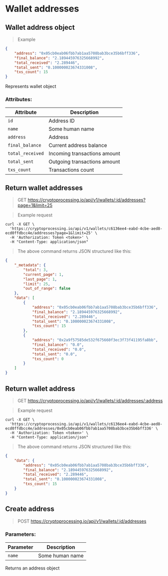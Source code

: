 # Wallet addresses

## Wallet address object

> Example

```json
{
    "address": "0x05cb0eab06fbb7ab1aa5708bab3bce35b6bff336",
    "final_balance": "2.189445976325668992",
    "total_received": "2.289446",
    "total_sent": "0.100000023674331008",
    "txs_count": 15
}
```

Represents wallet object
 
### Attributes:

Attribute | Description
--------- | -----------
`id` | Address ID
`name` | Some human name
`address` | Address
`final_balance` | Current address balance 
`total_received` | Incoming transactions amount
`total_sent` | Outgoing transactions amount
`txs_count` | Transactions count 

## Return wallet addresses

> GET https://cryptoprocessing.io/api/v1/wallets/:id/addresses?page=1&limit=25

> Example request

```shell
curl -X GET \
  'https://cryptoprocessing.io/api/v1/wallets/c6136ee4-eabd-4cbe-aed8-ecd0ffdbcc4e/addresses?page=1&limit=25' \
  -H 'Authorization: Token <token>' \
  -H "Content-Type: application/json"
```

> The above command returns JSON structured like this:

```json
{
    "_metadata": {
        "total": 3,
        "current_page": 1,
        "last_page": 1,
        "limit": 25,
        "out_of_range": false
    },
    "data": [
        {
            "address": "0x05cb0eab06fbb7ab1aa5708bab3bce35b6bff336",
            "final_balance": "2.189445976325668992",
            "total_received": "2.289446",
            "total_sent": "0.100000023674331008",
            "txs_count": 15
        },
        {
            "address": "0x2a9f57585de532f675660f3ec3f73f41195fa8bb",
            "final_balance": "0.0",
            "total_received": "0.0",
            "total_sent": "0.0",
            "txs_count": 0
        }
    ]
}
```


## Return wallet address

> GET https://cryptoprocessing.io/api/v1/wallets/:id/addresses/:address

> Example request

```shell
curl -X GET \
  'https://cryptoprocessing.io/api/v1/wallets/c6136ee4-eabd-4cbe-aed8-ecd0ffdbcc4e/addresses/0x05cb0eab06fbb7ab1aa5708bab3bce35b6bff336' \
  -H 'Authorization: Token <token>' \
  -H "Content-Type: application/json"
```

> The above command returns JSON structured like this:

```json
{
    "data": {
        "address": "0x05cb0eab06fbb7ab1aa5708bab3bce35b6bff336",
        "final_balance": "2.189445976325668992",
        "total_received": "2.289446",
        "total_sent": "0.100000023674331008",
        "txs_count": 15
    }
}
```


## Create address

> POST https://cryptoprocessing.io/api/v1/wallets/:id/addresses

### Parameters:

Parameter | Description
--------- | -----------
`name` | Some human name

Returns an address object

